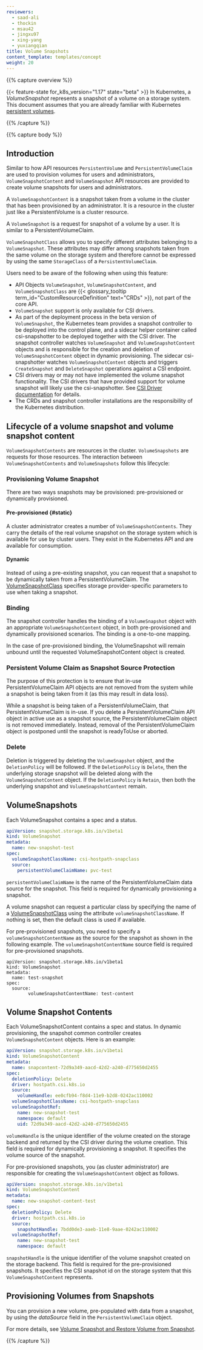 ```yaml
---
reviewers:
  - saad-ali
  - thockin
  - msau42
  - jingxu97
  - xing-yang
  - yuxiangqian
title: Volume Snapshots
content_template: templates/concept
weight: 20
---
```


{{% capture overview %}}

{{< feature-state for_k8s_version="1.17" state="beta" >}} In Kubernetes, a
_VolumeSnapshot_ represents a snapshot of a volume on a storage system. This
document assumes that you are already familiar with Kubernetes
[persistent volumes](/docs/concepts/storage/persistent-volumes/).

{{% /capture %}}

{{% capture body %}}

## Introduction

Similar to how API resources `PersistentVolume` and `PersistentVolumeClaim` are
used to provision volumes for users and administrators, `VolumeSnapshotContent`
and `VolumeSnapshot` API resources are provided to create volume snapshots for
users and administrators.

A `VolumeSnapshotContent` is a snapshot taken from a volume in the cluster that
has been provisioned by an administrator. It is a resource in the cluster just
like a PersistentVolume is a cluster resource.

A `VolumeSnapshot` is a request for snapshot of a volume by a user. It is
similar to a PersistentVolumeClaim.

`VolumeSnapshotClass` allows you to specify different attributes belonging to a
`VolumeSnapshot`. These attributes may differ among snapshots taken from the
same volume on the storage system and therefore cannot be expressed by using the
same `StorageClass` of a `PersistentVolumeClaim`.

Users need to be aware of the following when using this feature:

- API Objects `VolumeSnapshot`, `VolumeSnapshotContent`, and
  `VolumeSnapshotClass` are
  {{< glossary_tooltip term_id="CustomResourceDefinition" text="CRDs" >}}, not
  part of the core API.
- `VolumeSnapshot` support is only available for CSI drivers.
- As part of the deployment process in the beta version of `VolumeSnapshot`, the
  Kubernetes team provides a snapshot controller to be deployed into the control
  plane, and a sidecar helper container called csi-snapshotter to be deployed
  together with the CSI driver. The snapshot controller watches `VolumeSnapshot`
  and `VolumeSnapshotContent` objects and is responsible for the creation and
  deletion of `VolumeSnapshotContent` object in dynamic provisioning. The
  sidecar csi-snapshotter watches `VolumeSnapshotContent` objects and triggers
  `CreateSnapshot` and `DeleteSnapshot` operations against a CSI endpoint.
- CSI drivers may or may not have implemented the volume snapshot functionality.
  The CSI drivers that have provided support for volume snapshot will likely use
  the csi-snapshotter. See
  [CSI Driver documentation](https://kubernetes-csi.github.io/docs/) for
  details.
- The CRDs and snapshot controller installations are the responsibility of the
  Kubernetes distribution.

## Lifecycle of a volume snapshot and volume snapshot content

`VolumeSnapshotContents` are resources in the cluster. `VolumeSnapshots` are
requests for those resources. The interaction between `VolumeSnapshotContents`
and `VolumeSnapshots` follow this lifecycle:

### Provisioning Volume Snapshot

There are two ways snapshots may be provisioned: pre-provisioned or dynamically
provisioned.

#### Pre-provisioned {#static}

A cluster administrator creates a number of `VolumeSnapshotContents`. They carry
the details of the real volume snapshot on the storage system which is available
for use by cluster users. They exist in the Kubernetes API and are available for
consumption.

#### Dynamic

Instead of using a pre-existing snapshot, you can request that a snapshot to be
dynamically taken from a PersistentVolumeClaim. The
[VolumeSnapshotClass](/docs/concepts/storage/volume-snapshot-classes/) specifies
storage provider-specific parameters to use when taking a snapshot.

### Binding

The snapshot controller handles the binding of a `VolumeSnapshot` object with an
appropriate `VolumeSnapshotContent` object, in both pre-provisioned and
dynamically provisioned scenarios. The binding is a one-to-one mapping.

In the case of pre-provisioned binding, the VolumeSnapshot will remain unbound
until the requested VolumeSnapshotContent object is created.

### Persistent Volume Claim as Snapshot Source Protection

The purpose of this protection is to ensure that in-use PersistentVolumeClaim
API objects are not removed from the system while a snapshot is being taken from
it (as this may result in data loss).

While a snapshot is being taken of a PersistentVolumeClaim, that
PersistentVolumeClaim is in-use. If you delete a PersistentVolumeClaim API
object in active use as a snapshot source, the PersistentVolumeClaim object is
not removed immediately. Instead, removal of the PersistentVolumeClaim object is
postponed until the snapshot is readyToUse or aborted.

### Delete

Deletion is triggered by deleting the `VolumeSnapshot` object, and the
`DeletionPolicy` will be followed. If the `DeletionPolicy` is `Delete`, then the
underlying storage snapshot will be deleted along with the
`VolumeSnapshotContent` object. If the `DeletionPolicy` is `Retain`, then both
the underlying snapshot and `VolumeSnapshotContent` remain.

## VolumeSnapshots

Each VolumeSnapshot contains a spec and a status.

```yaml
apiVersion: snapshot.storage.k8s.io/v1beta1
kind: VolumeSnapshot
metadata:
  name: new-snapshot-test
spec:
  volumeSnapshotClassName: csi-hostpath-snapclass
  source:
    persistentVolumeClaimName: pvc-test
```

`persistentVolumeClaimName` is the name of the PersistentVolumeClaim data source
for the snapshot. This field is required for dynamically provisioning a
snapshot.

A volume snapshot can request a particular class by specifying the name of a
[VolumeSnapshotClass](/docs/concepts/storage/volume-snapshot-classes/) using the
attribute `volumeSnapshotClassName`. If nothing is set, then the default class
is used if available.

For pre-provisioned snapshots, you need to specify a `volumeSnapshotContentName`
as the source for the snapshot as shown in the following example. The
`volumeSnapshotContentName` source field is required for pre-provisioned
snapshots.

```
apiVersion: snapshot.storage.k8s.io/v1beta1
kind: VolumeSnapshot
metadata:
  name: test-snapshot
spec:
  source:
        volumeSnapshotContentName: test-content
```

## Volume Snapshot Contents

Each VolumeSnapshotContent contains a spec and status. In dynamic provisioning,
the snapshot common controller creates `VolumeSnapshotContent` objects. Here is
an example:

```yaml
apiVersion: snapshot.storage.k8s.io/v1beta1
kind: VolumeSnapshotContent
metadata:
  name: snapcontent-72d9a349-aacd-42d2-a240-d775650d2455
spec:
  deletionPolicy: Delete
  driver: hostpath.csi.k8s.io
  source:
    volumeHandle: ee0cfb94-f8d4-11e9-b2d8-0242ac110002
  volumeSnapshotClassName: csi-hostpath-snapclass
  volumeSnapshotRef:
    name: new-snapshot-test
    namespace: default
    uid: 72d9a349-aacd-42d2-a240-d775650d2455
```

`volumeHandle` is the unique identifier of the volume created on the storage
backend and returned by the CSI driver during the volume creation. This field is
required for dynamically provisioning a snapshot. It specifies the volume source
of the snapshot.

For pre-provisioned snapshots, you (as cluster administrator) are responsible
for creating the `VolumeSnapshotContent` object as follows.

```yaml
apiVersion: snapshot.storage.k8s.io/v1beta1
kind: VolumeSnapshotContent
metadata:
  name: new-snapshot-content-test
spec:
  deletionPolicy: Delete
  driver: hostpath.csi.k8s.io
  source:
    snapshotHandle: 7bdd0de3-aaeb-11e8-9aae-0242ac110002
  volumeSnapshotRef:
    name: new-snapshot-test
    namespace: default
```

`snapshotHandle` is the unique identifier of the volume snapshot created on the
storage backend. This field is required for the pre-provisioned snapshots. It
specifies the CSI snapshot id on the storage system that this
`VolumeSnapshotContent` represents.

## Provisioning Volumes from Snapshots

You can provision a new volume, pre-populated with data from a snapshot, by
using the _dataSource_ field in the `PersistentVolumeClaim` object.

For more details, see
[Volume Snapshot and Restore Volume from Snapshot](/docs/concepts/storage/persistent-volumes/#volume-snapshot-and-restore-volume-from-snapshot-support).

{{% /capture %}}

